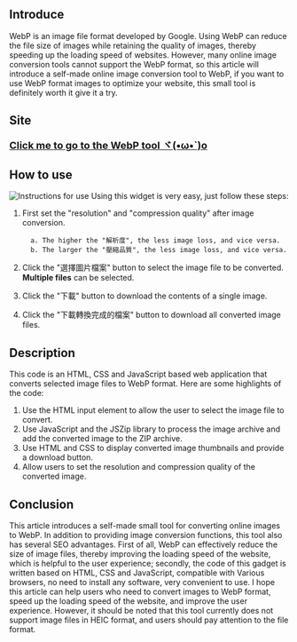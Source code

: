 ## Introduce
WebP is an image file format developed by Google. Using WebP can reduce the file size of images while retaining the quality of images, thereby speeding up the loading speed of websites. However, many online image conversion tools cannot support the WebP format, so this article will introduce a self-made online image conversion tool to WebP, if you want to use WebP format images to optimize your website, this small tool is definitely worth it give it a try.

## Site
<font size=4pt>**[Click me to go to the WebP tool ヾ(•ω•`)o](https://michaelpig0912.github.io/sideProject/image2WebP/image2WebP.html)**</font>

## How to use
![Instructions for use](https://user-images.githubusercontent.com/39875566/230153171-d7200227-b142-411b-a14e-9bf3172510b5.png)
Using this widget is very easy, just follow these steps:
1. First set the "resolution" and "compression quality" after image conversion.


         a. The higher the "解析度", the less image loss, and vice versa.
         b. The larger the "壓縮品質", the less image loss, and vice versa.
2. Click the "選擇圖片檔案" button to select the image file to be converted. **Multiple files** can be selected.
3. Click the "下載" button to download the contents of a single image.
4. Click the "下載轉換完成的檔案" button to download all converted image files.

## Description

This code is an HTML, CSS and JavaScript based web application that converts selected image files to WebP format. Here are some highlights of the code:

1. Use the HTML input element to allow the user to select the image file to convert.
2. Use JavaScript and the JSZip library to process the image archive and add the converted image to the ZIP archive.
3. Use HTML and CSS to display converted image thumbnails and provide a download button.
4. Allow users to set the resolution and compression quality of the converted image.

## Conclusion

This article introduces a self-made small tool for converting online images to WebP. In addition to providing image conversion functions, this tool also has several SEO advantages. First of all, WebP can effectively reduce the size of image files, thereby improving the loading speed of the website, which is helpful to the user experience; secondly, the code of this gadget is written based on HTML, CSS and JavaScript, compatible with Various browsers, no need to install any software, very convenient to use. I hope this article can help users who need to convert images to WebP format, speed up the loading speed of the website, and improve the user experience. However, it should be noted that this tool currently does not support image files in HEIC format, and users should pay attention to the file format.
